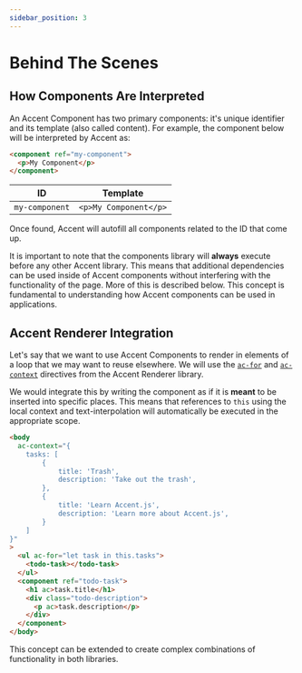 ```yaml
---
sidebar_position: 3
---
```


# Behind The Scenes

## How Components Are Interpreted

An Accent Component has two primary components: it's unique identifier and its template (also called content). For example, the component below will be interpreted by Accent as:

```html
<component ref="my-component">
  <p>My Component</p>
</component>
```

| ID             | Template              |
| -------------- | --------------------- |
| `my-component` | `<p>My Component</p>` |

Once found, Accent will autofill all components related to the ID that come up.

It is important to note that the components library will **always** execute before any other Accent library. This means that additional dependencies can be used inside of Accent components without interfering with the functionality of the page. More of this is described below. This concept is fundamental to understanding how Accent components can be used in applications.

## Accent Renderer Integration

Let's say that we want to use Accent Components to render in elements of a loop that we may want to reuse elsewhere. We will use the [`ac-for`](/docs/renderer/reference/ac-for) and [`ac-context`](/docs/renderer/reference/ac-context) directives from the Accent Renderer library.

We would integrate this by writing the component as if it is **meant** to be inserted into specific places. This means that references to `this` using the local context and text-interpolation will automatically be executed in the appropriate scope.

```html
<body
  ac-context="{ 
    tasks: [
        {
            title: 'Trash',
            description: 'Take out the trash',
        },
        {
            title: 'Learn Accent.js',
            description: 'Learn more about Accent.js',
        }
    ]
}"
>
  <ul ac-for="let task in this.tasks">
    <todo-task></todo-task>
  </ul>
  <component ref="todo-task">
    <h1 ac>task.title</h1>
    <div class="todo-description">
      <p ac>task.description</p>
    </div>
  </component>
</body>
```

This concept can be extended to create complex combinations of functionality in both libraries.
